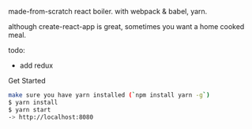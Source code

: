 made-from-scratch react boiler.  with webpack & babel, yarn.

although create-react-app is great, sometimes you want a home cooked meal.

todo:
- add redux

Get Started
```bash
make sure you have yarn installed (`npm install yarn -g`)
$ yarn install
$ yarn start
-> http://localhost:8080
```
